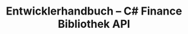 ﻿---
title: Entwicklerhandbuch – C# Finance Bibliothek API
linktitle: Entwicklerhandbuch
type: docs
weight: 20
url: /de/net/developer-guide/
description: C# Finance Library API Developer Guide-Abschnitt behandelt Themen zum Arbeiten mit OFX-Dateien, XBRL- und iXBRL-Dateien.
---
